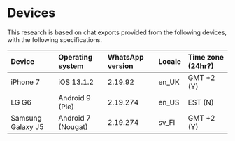 # Devices

This research is based on chat exports provided from the following devices, with the following specifications. 

| Device | Operating system | WhatsApp version | Locale | Time zone \(24hr?\) |
| :--- | :--- | :--- | :--- | :--- |
| iPhone 7 | iOS 13.1.2 | 2.19.92 | en\_UK | GMT +2 \(Y\) |
| LG G6 | Android 9 \(Pie\) | 2.19.274 | en\_US | EST \(N\) |
| Samsung Galaxy J5 | Android 7 \(Nougat\) | 2.19.274 | sv\_FI | GMT +2 \(Y\) |



